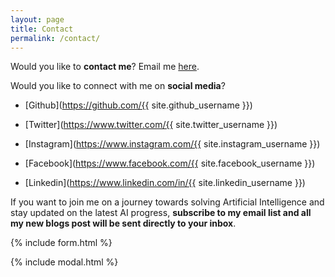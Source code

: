 ```yaml
---
layout: page
title: Contact
permalink: /contact/
---
```


Would you like to **contact me**? Email me [here](mailto:{{site.email}}).

Would you like to connect with me on **social media**?

- [Github](https://github.com/{{ site.github_username }})

- [Twitter](https://www.twitter.com/{{ site.twitter_username }})

- [Instagram](https://www.instagram.com/{{ site.instagram_username }})

- [Facebook](https://www.facebook.com/{{ site.facebook_username }})

- [Linkedin](https://www.linkedin.com/in/{{ site.linkedin_username }})


If you want to join me on a journey towards solving Artificial Intelligence and stay updated 
on the latest AI progress,
**subscribe to my email list and all my new blogs post will be sent directly to your inbox**.

{% include form.html %}

{% include modal.html %}
